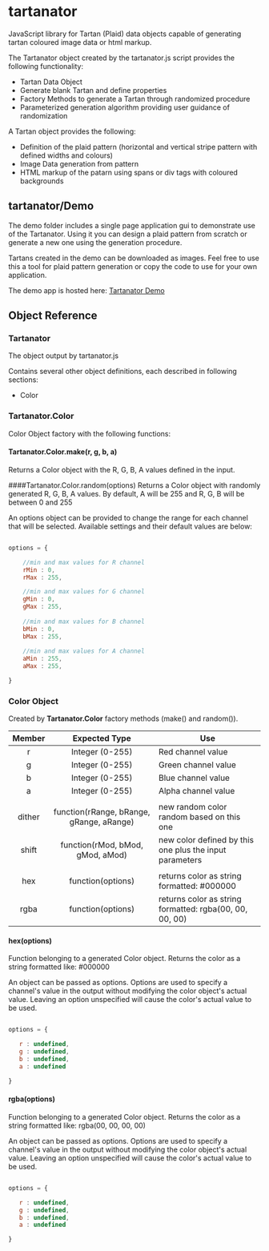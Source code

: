 # tartanator
JavaScript library for Tartan (Plaid) data objects capable of generating tartan coloured image data or html markup.

The Tartanator object created by the tartanator.js script provides the following functionality:
* Tartan Data Object
* Generate blank Tartan and define properties
* Factory Methods to generate a Tartan through randomized procedure
* Parameterized generation algorithm providing user guidance of randomization

A Tartan object provides the following:
* Definition of the plaid pattern (horizontal and vertical stripe pattern with defined widths and colours)
* Image Data generation from pattern
* HTML markup of the patarn using spans or div tags with coloured backgrounds

## tartanator/Demo
The demo folder includes a single page application gui to demonstrate use of the Tartanator. Using it you can design a plaid pattern from scratch or generate a new one using the generation procedure.

Tartans created in the demo can be downloaded as images. Feel free to use this a tool for plaid pattern generation or copy the code to use for your own application.

The demo app is hosted here: [Tartanator Demo](http://joneubank.com/things/tartanator/demo)

## Object Reference
### Tartanator
The object output by tartanator.js

Contains several other object definitions, each described in following sections:
* Color

### Tartanator.Color
Color Object factory with the following functions:

#### Tartanator.Color.make(r, g, b, a)
Returns a Color object with the R, G, B, A values defined in the input.

####Tartanator.Color.random(options)
Returns a Color object with randomly generated R, G, B, A values. By default, A will be 255 and R, G, B will be between 0 and 255

An options object can be provided to change the range for each channel that will be selected. Available settings and their default values are below:
```javascript

options = {

    //min and max values for R channel
    rMin : 0, 
    rMax : 255,

    //min and max values for G channel
    gMin : 0, 
    gMax : 255,
    
    //min and max values for B channel
    bMin : 0, 
    bMax : 255,
    
    //min and max values for A channel
    aMin : 255, 
    aMax : 255,

}
```

### Color Object
Created by **Tartanator.Color** factory methods (make() and random()).

| Member | Expected Type | Use |
|:------:|:-------------:| --- |
| r      | Integer (0-255) | Red channel value |
| g      | Integer (0-255) | Green channel value |
| b      | Integer (0-255) | Blue channel value |
| a      | Integer (0-255) | Alpha channel value |
| | |
| dither | function(rRange, bRange, gRange, aRange) | new random color random based on this one |
| shift | function(rMod, bMod, gMod, aMod) | new color defined by this one plus the input parameters |
| | |
| hex | function(options) | returns color as string formatted: #000000 |
| rgba | function(options) | returns color as string formatted: rgba(00, 00, 00, 00) |

#### hex(options)
Function belonging to a generated Color object. Returns the color as a string formatted like: #000000

An object can be passed as options. Options are used to specify a channel's value in the output without modifying the color object's actual value. Leaving an option unspecified will cause the color's actual value to be used.

```javascript

options = {

   r : undefined,
   g : undefined,
   b : undefined,
   a : undefined

}
```

#### rgba(options)
Function belonging to a generated Color object. Returns the color as a string formatted like: rgba(00, 00, 00, 00)

An object can be passed as options. Options are used to specify a channel's value in the output without modifying the color object's actual value. Leaving an option unspecified will cause the color's actual value to be used.

```javascript

options = {

   r : undefined,
   g : undefined,
   b : undefined,
   a : undefined

}
```